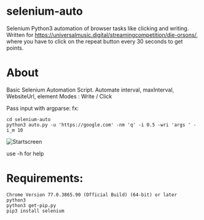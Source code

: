 # selenium-auto
Selenium Python3 automation of browser tasks like clicking and writing. Written for https://universalmusic.digital/streamingcompetition/die-orsons/, where you have to click on the repeat button every 30 seconds to get points.

# About
Basic Selenium Automation Script.
Automate interval, maxInterval, WebsiteUrl, element
Modes : Write / Click
  
Pass input with argparse: fx:
```
cd selenium-auto
python3 auto.py -u 'https://google.com' -nm 'q' -i 0.5 -wri 'args ' -i_m 10 
```
![Startscreen](../master/gitreadme/test.gif)

use -h for help

# Requirements:
```
Chrome Version 77.0.3865.90 (Official Build) (64-bit) or later
python3
python3 get-pip.py
pip3 install selenium
```
